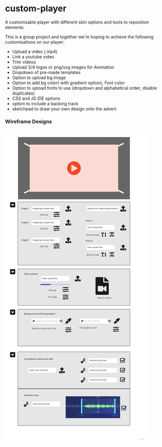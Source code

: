# custom-player

A customisable player with different skin options and tools to reposition elements.

This is a group project and together we're hoping to achieve the following customisations on our player:

- Upload a video (.mp4)
- Link a youtube video
- Trim videos
- Upload 3/4 logos or png/svg images for Animation
- Dropdown of pre-made templates
- Option to upload bg image
- Option to add bg color( with gradient option), Font color
- Option to upload fonts to use (dropdown and alphabetical order, disable duplicates)
- CSS and JS IDE options
- option to include a backing track 
- sketchpad to draw your own design onto the advert

### Wireframe Designs
![wireframe designs](/public/CFG%20-%20Browser.jpg)